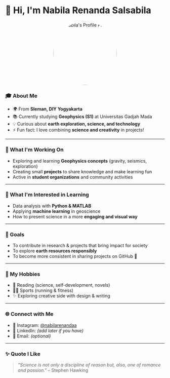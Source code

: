 # 👋 Hi, I'm Nabila Renanda Salsabila  

<p align="center">
  <img src="https://drive.google.com/file/d/1UJ6b0-T_1q8LMu8rHizaWHD-OMhpufNa/view?usp=drive_link" alt="Nabila's Profile Photo" width="200" style="border-radius:50%" />
</p>

### 🎓 About Me
- 🌍 From **Sleman, DIY Yogyakarta**  
- 📚 Currently studying **Geophysics (S1)** at Universitas Gadjah Mada  
- 💡 Curious about **earth exploration, science, and technology**  
- ⚡ Fun fact: I love combining **science and creativity** in projects!  

---

### 🔭 What I'm Working On
- Exploring and learning **Geophysics concepts** (gravity, seismics, exploration)  
- Creating small **projects** to share knowledge and make learning fun  
- Active in **student organizations** and community activities  

---

### 🌱 What I'm Interested in Learning
- Data analysis with **Python & MATLAB**  
- Applying **machine learning** in geoscience  
- How to present science in a more **engaging and visual way**  

---

### 🎯 Goals
- To contribute in research & projects that bring impact for society  
- To explore **earth resources responsibly**  
- To become more consistent in sharing projects on GitHub 🚀  

---

### 🎨 My Hobbies
- 📖 Reading (science, self-development, novels)  
- 🏃‍♀️ Sports (running & fitness)  
- ✨ Exploring creative side with design & writing  

---

### 🌐 Connect with Me
- 📸 Instagram: [@nabilarenandaa](https://www.instagram.com/nabilarenandaa)  
- 💼 LinkedIn: _(add later if you have)_  
- 📧 Email: _(optional)_  

---

### ✨ Quote I Like
> *"Science is not only a discipline of reason but, also, one of romance and passion."* – Stephen Hawking  

